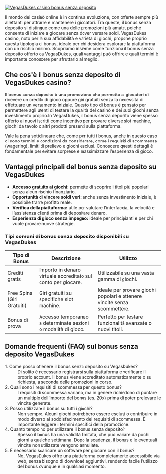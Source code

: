 [![VegasDukes casino bonus senza deposito](https://123-caf.pages.dev/gitsignup.png)](https://vrmoo.ru/Bt82HjjY)

<p>Il mondo dei casinò online è in continua evoluzione, con offerte sempre più allettanti per attrarre e mantenere i giocatori. Tra queste, il bonus senza deposito si distingue come una delle promozioni più amate, poiché consente di iniziare a giocare senza dover versare soldi. VegasDukes casino, noto per la sua affidabilità e varietà di giochi, propone proprio questa tipologia di bonus, ideale per chi desidera esplorare la piattaforma con un rischio minimo. Scopriamo insieme come funziona il bonus senza deposito offerto da VegasDukes, quali vantaggi può offrire e quali termini è importante conoscere per sfruttarlo al meglio.</p>  <h2>Che cos'è il bonus senza deposito di VegasDukes casino?</h2> <p>Il bonus senza deposito è una promozione che permette ai giocatori di ricevere un credito di gioco oppure giri gratuiti senza la necessità di effettuare un versamento iniziale. Questo tipo di bonus è pensato per permettere agli utenti di testare la qualità del casinò e dei suoi giochi senza investimento proprio.In VegasDukes, il bonus senza deposito viene spesso offerto ai nuovi iscritti come incentivo per provare diverse slot machine, giochi da tavolo o altri prodotti presenti sulla piattaforma.</p> <p>Vale la pena sottolineare che, come per tutti i bonus, anche in questo caso ci sono termini e condizioni da considerare, come i requisiti di scommessa (wagering), limiti di prelievo e giochi esclusi. Conoscere questi dettagli è fondamentale per evitare sorprese e massimizzare l’esperienza di gioco.</p>  <h2>Vantaggi principali del bonus senza deposito su VegasDukes</h2> <ul> <li><strong>Accesso gratuito ai giochi:</strong> permette di scoprire i titoli più popolari senza alcun rischio finanziario.</li> <li><strong>Opportunità di vincere soldi veri:</strong> anche senza investimento iniziale, è possibile trarre profitto reale.</li> <li><strong>Verifica della piattaforma:</strong> utile per valutare l’interfaccia, la velocità e l’assistenza clienti prima di depositare denaro.</li> <li><strong>Esperienza di gioco senza impegno:</strong> ideale per principianti e per chi vuole provare nuove strategie.</li> </ul>  <h3>Tipi comuni di bonus senza deposito disponibili su VegasDukes</h3> <table> <thead> <tr> <th>Tipo di Bonus</th> <th>Descrizione</th> <th>Utilizzo</th> </tr> </thead> <tbody> <tr> <td>Crediti gratis</td> <td>Importo in denaro virtuale accreditato sul conto per giocare.</td> <td>Utilizzabile su una vasta gamma di giochi.</td> </tr> <tr> <td>Free Spins (Giri Gratuiti)</td> <td>Giri gratuiti su specifiche slot machine.</td> <td>Ideale per provare giochi popolari e ottenere vincite senza scommettere.</td> </tr> <tr> <td>Bonus di prova</td> <td>Accesso temporaneo a determinate sezioni o modalità di gioco.</td> <td>Perfetto per testare funzionalità avanzate o nuovi titoli.</td> </tr> </tbody> </table>  <h2>Domande frequenti (FAQ) sul bonus senza deposito VegasDukes</h2> <dl> <dt>1. Come posso ottenere il bonus senza deposito su VegasDukes?</dt> <dd>Di solito è necessario registrarsi sulla piattaforma e verificare il proprio account. Il bonus viene accreditato automaticamente o su richiesta, a seconda delle promozioni in corso.</dd>  <dt>2. Quali sono i requisiti di scommessa per questo bonus?</dt> <dd>I requisiti di scommessa variano, ma in genere richiedono di puntare un multiplo dell’importo del bonus (es. 20x) prima di poter prelevare le vincite generate.</dd>  <dt>3. Posso utilizzare il bonus su tutti i giochi?</dt> <dd>Non sempre. Alcuni giochi potrebbero essere esclusi o contribuire in modo diverso al soddisfacimento dei requisiti di scommessa. È importante leggere i termini specifici della promozione.</dd>  <dt>4. Quanto tempo ho per utilizzare il bonus senza deposito?</dt> <dd>Spesso il bonus ha una validità limitata, che può variare da pochi giorni a qualche settimana. Dopo la scadenza, il bonus e le eventuali vincite non utilizzate vengono annullate.</dd>  <dt>5. È necessario scaricare un software per giocare con il bonus?</dt> <dd>No, VegasDukes offre una piattaforma completamente accessibile via web, senza bisogno di download aggiuntivi, rendendo facile l’utilizzo del bonus ovunque e in qualsiasi momento.</dd> </dl>